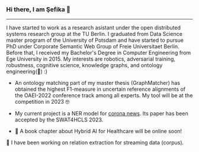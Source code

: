 ### Hi there, I am Şefika 👋
---

I have started to work as a research asistant under the open distributed systems research group at the TU Berlin. I graduated from Data Science master program of the University of Potsdam and have started to pursue PhD under Corporate Semantic Web Group of Freie Universitaet Berlin. Before that, I received my Bachelor's Degree in Computer Engineering from Ege University in 2015.
My interests are robotics, adversarial training, robustness, cognitive science, knowledge graphs,
and ontology engineering(:green_heart:) :)

* An ontology matching part of my master thesis (GraphMatcher) has obtained the highest F1-measure in uncertain reference alignments of the OAEI-2022 conference track among all experts. My tool will be at the competition in 2023 🤓 

* My current project is a NER model for [corona news](https://github.com/sefeoglu/coronanews-ner). Its paper has been accepted by the SWAT4HCLS 2023.

*  🎉 A book chapter about Hybrid AI for Healthcare will be online soon!

🌱 I have been working on relation extraction for streaming data (corpus).
